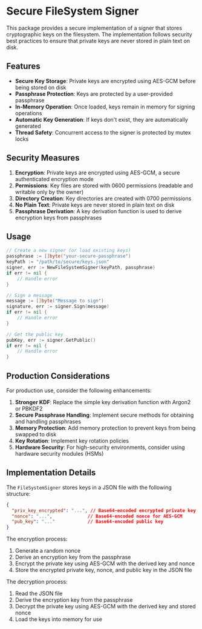 # Secure FileSystem Signer

This package provides a secure implementation of a signer that stores cryptographic keys on the filesystem. The implementation follows security best practices to ensure that private keys are never stored in plain text on disk.

## Features

- **Secure Key Storage**: Private keys are encrypted using AES-GCM before being stored on disk
- **Passphrase Protection**: Keys are protected by a user-provided passphrase
- **In-Memory Operation**: Once loaded, keys remain in memory for signing operations
- **Automatic Key Generation**: If keys don't exist, they are automatically generated
- **Thread Safety**: Concurrent access to the signer is protected by mutex locks

## Security Measures

1. **Encryption**: Private keys are encrypted using AES-GCM, a secure authenticated encryption mode
2. **Permissions**: Key files are stored with 0600 permissions (readable and writable only by the owner)
3. **Directory Creation**: Key directories are created with 0700 permissions
4. **No Plain Text**: Private keys are never stored in plain text on disk
5. **Passphrase Derivation**: A key derivation function is used to derive encryption keys from passphrases

## Usage

```go
// Create a new signer (or load existing keys)
passphrase := []byte("your-secure-passphrase")
keyPath := "/path/to/secure/keys.json"
signer, err := NewFileSystemSigner(keyPath, passphrase)
if err != nil {
    // Handle error
}

// Sign a message
message := []byte("Message to sign")
signature, err := signer.Sign(message)
if err != nil {
    // Handle error
}

// Get the public key
pubKey, err := signer.GetPublic()
if err != nil {
    // Handle error
}
```

## Production Considerations

For production use, consider the following enhancements:

1. **Stronger KDF**: Replace the simple key derivation function with Argon2 or PBKDF2
2. **Secure Passphrase Handling**: Implement secure methods for obtaining and handling passphrases
3. **Memory Protection**: Add memory protection to prevent keys from being swapped to disk
4. **Key Rotation**: Implement key rotation policies
5. **Hardware Security**: For high-security environments, consider using hardware security modules (HSMs)

## Implementation Details

The `FileSystemSigner` stores keys in a JSON file with the following structure:

```json
{
  "priv_key_encrypted": "...", // Base64-encoded encrypted private key
  "nonce": "...",             // Base64-encoded nonce for AES-GCM
  "pub_key": "..."            // Base64-encoded public key
}
```

The encryption process:

1. Generate a random nonce
2. Derive an encryption key from the passphrase
3. Encrypt the private key using AES-GCM with the derived key and nonce
4. Store the encrypted private key, nonce, and public key in the JSON file

The decryption process:

1. Read the JSON file
2. Derive the encryption key from the passphrase
3. Decrypt the private key using AES-GCM with the derived key and stored nonce
4. Load the keys into memory for use
